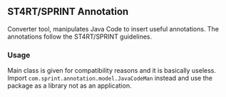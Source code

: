 ## ST4RT/SPRINT Annotation
Converter tool, manipulates Java Code to insert useful annotations. The annotations follow the ST4RT/SPRINT guidelines.

### Usage
Main class is given for compatibility reasons and it is basically useless. Import `com.sprint.annotation.model.JavaCodeMan` instead and use the package as a library not as an application. 
